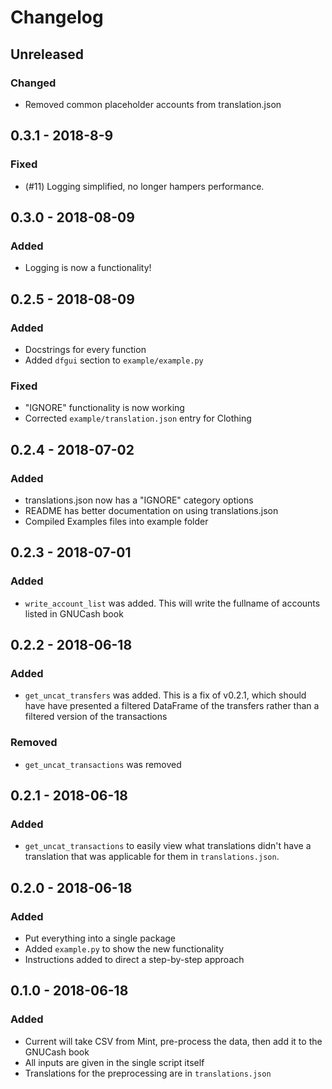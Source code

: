 # Changelog

## Unreleased

### Changed
- Removed common placeholder accounts from translation.json

## 0.3.1 - 2018-8-9

### Fixed
- (#11) Logging simplified, no longer hampers performance.

## 0.3.0 - 2018-08-09

### Added
- Logging is now a functionality!

## 0.2.5 - 2018-08-09

### Added
- Docstrings for every function
- Added `dfgui` section to `example/example.py`

### Fixed
- "IGNORE" functionality is now working
- Corrected `example/translation.json` entry for Clothing

## 0.2.4 - 2018-07-02

### Added 
- translations.json now has a "IGNORE" category options
- README has better documentation on using translations.json
- Compiled Examples files into example folder

## 0.2.3 - 2018-07-01

### Added
- `write_account_list` was added. This will write the fullname of accounts listed in GNUCash book

## 0.2.2 - 2018-06-18

### Added
- `get_uncat_transfers` was added. This is a fix of v0.2.1, which should have have presented a filtered DataFrame of the transfers rather than a filtered version of the transactions

### Removed
- `get_uncat_transactions` was removed

## 0.2.1 - 2018-06-18

### Added
- `get_uncat_transactions` to easily view what translations didn't have a translation that was applicable for them in `translations.json`.

## 0.2.0 - 2018-06-18

### Added
- Put everything into a single package
- Added `example.py` to show the new functionality
- Instructions added to direct a step-by-step approach


## 0.1.0 - 2018-06-18

### Added
- Current will take CSV from Mint, pre-process the data, then add it to the GNUCash book
- All inputs are given in the single script itself
- Translations for the preprocessing are in `translations.json`
